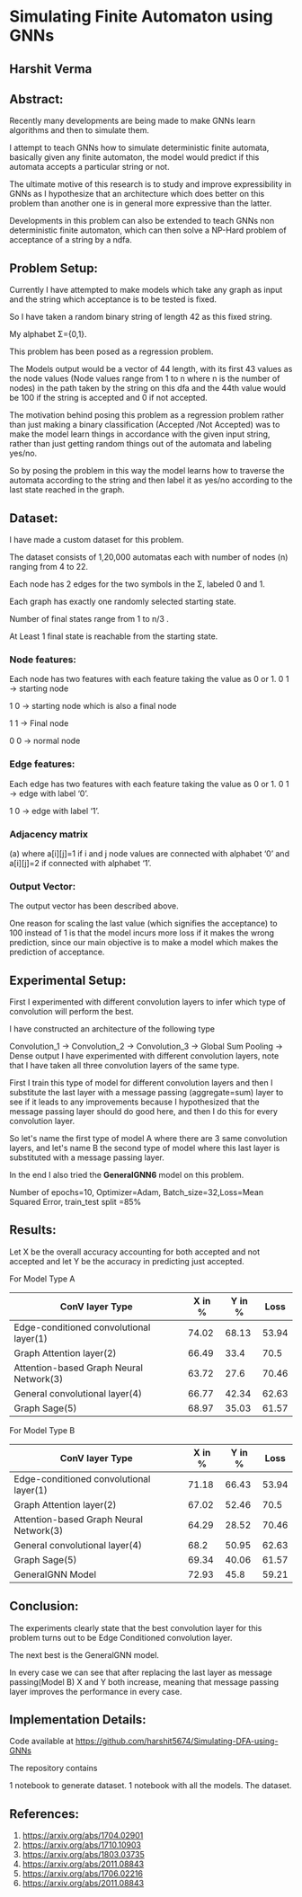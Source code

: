 # Simulating Finite Automaton using GNNs

## Harshit Verma

## Abstract:

Recently many developments are being made to make GNNs learn algorithms and then to simulate them.

I attempt to teach GNNs how to simulate deterministic finite automata, basically given any finite automaton, the model would predict if this automata accepts a particular string or not.

The ultimate motive of this research is to study and improve expressibility in GNNs as I hypothesize that an architecture which does better on this problem than another one is in general more expressive than the latter.

Developments in this problem can also be extended to teach GNNs non deterministic finite automaton, which can then solve a NP-Hard problem of acceptance of a string by a ndfa.

## Problem Setup:

Currently I have attempted to make models which take any graph as input and the string which acceptance is to be tested is fixed.

So I have taken a random binary string of length 42 as this fixed string.

My alphabet Σ={0,1}.

This problem has been posed as a regression problem.

The Models output would be a vector of 44 length, with its first 43 values as the node values (Node values range from 1 to n where n is the number of nodes) in the path taken by the string on this dfa and the 44th value would be 100 if the string is accepted and 0 if not accepted.

The motivation behind posing this problem as a regression problem rather than just making a binary classification (Accepted /Not Accepted) was to make the model learn things in accordance with the given input string, rather than just getting random things out of the automata and labeling yes/no.

So by posing the problem in this way the model learns how to traverse the automata according to the string and then label it as yes/no according to the last state reached in the graph.

## Dataset:

I have made a custom dataset for this problem.

The dataset consists of 1,20,000 automatas each with number of nodes (n) ranging from 4 to 22.

Each node has 2 edges for the two symbols in the Σ, labeled 0 and 1.

Each graph has exactly one randomly selected starting state.

Number of final states range from 1 to n/3 .

At Least 1 final state is reachable from the starting state.

### Node features:

Each node has two features with each feature taking the value as 0 or 1. 0 1 -> starting node

1 0 -> starting node which is also a final node

1 1 -> Final node

0 0 -> normal node

### Edge features:

Each edge has two features with each feature taking the value as 0 or 1. 0 1 -> edge with label ‘0’.

1 0 -> edge with label ‘1’.

### Adjacency matrix 
(a) where a[i][j]=1 if i and j node values are connected with alphabet ‘0’ and a[i][j]=2 if connected with alphabet ‘1’.

### Output Vector:

The output vector has been described above.

One reason for scaling the last value (which signifies the acceptance) to 100 instead of 1 is that the model incurs more loss if it makes the wrong prediction, since our main objective is to make a model which makes the prediction of acceptance.

## Experimental Setup:

First I experimented with different convolution layers to infer which type of convolution will perform the best.

I have constructed an architecture of the following type

Convolution\_1 → Convolution\_2 → Convolution\_3 → Global Sum Pooling → Dense output I have experimented with different convolution layers, note that I have taken all three convolution layers of the same type.

First I train this type of model for different convolution layers and then I substitute the last layer with a message passing (aggregate=sum) layer to see if it leads to any improvements because I hypothesized that the message passing layer should do good here, and then I do this for every convolution layer.

So let's name the first type of model A where there are 3 same convolution layers, and let's name B the second type of model where this last layer is substituted with a message passing layer.

In the end I also tried the **GeneralGNN6** model on this problem.

Number of epochs=10, Optimizer=Adam, Batch\_size=32,Loss=Mean Squared Error, train\_test split =85%

## Results:

Let X be the overall accuracy accounting for both accepted and not accepted and let Y be the accuracy in predicting just accepted.

For Model Type A



|**ConV layer Type**|**X in %**|**Y in %**|**Loss**|
| - | - | - | - |
|Edge-conditioned convolutional layer(1)|74\.02|68\.13|53\.94|
|Graph Attention layer(2)|66\.49|33\.4|70\.5|
|Attention-based Graph Neural Network(3)|63\.72|27\.6|70\.46|
|General convolutional layer(4)|66\.77|42\.34|62\.63|
|Graph Sage(5)|68\.97|35\.03|61\.57


For Model Type B



|**ConV layer Type**|**X in %**|**Y in %**|**Loss**|
| - | - | - | - |
|Edge-conditioned convolutional layer(1)|71\.18|66\.43|53\.94|
|Graph Attention layer(2)|67\.02|52\.46|70\.5|
|Attention-based Graph Neural Network(3)|64\.29|28\.52|70\.46|
|General convolutional layer(4)|68\.2|50\.95|62\.63|
|Graph Sage(5)|69\.34|40\.06|61\.57|
GeneralGNN Model|72\.93|45\.8|59\.21


## Conclusion:

The experiments clearly state that the best convolution layer for this problem turns out to be Edge Conditioned convolution layer.

The next best is the GeneralGNN model.

In every case we can see that after replacing the last layer as message passing(Model B) X and Y both increase, meaning that message passing layer improves the performance in every case.

## Implementation Details:

Code available at https://github.com/harshit5674/Simulating-DFA-using-GNNs

The repository contains

1 notebook to generate dataset. 1 notebook with all the models. The dataset.

## References:

1) <https://arxiv.org/abs/1704.02901>
1) <https://arxiv.org/abs/1710.10903>
1) <https://arxiv.org/abs/1803.03735>
1) <https://arxiv.org/abs/2011.08843>
1) <https://arxiv.org/abs/1706.02216>
1) <https://arxiv.org/abs/2011.08843>
